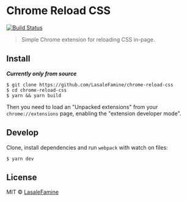 # Chrome Reload CSS
[![Build Status](https://travis-ci.org/LasaleFamine/chrome-reload-css.svg?branch=master)](https://travis-ci.org/LasaleFamine/chrome-reload-css)

> Simple Chrome extension for reloading CSS in-page.

## Install

***Currently only from source***

	$ git clone https://github.com/LasaleFamine/chrome-reload-css
	$ cd chrome-reload-css
	$ yarn && yarn build

Then you need to load an "Unpacked extensions" from your `chrome://extensions` page, enabling the "extension developer mode".

## Develop

Clone, install dependencies and run `webpack` with watch on files:

	$ yarn dev


## License

MIT © [LasaleFamine](https://godev.space)
